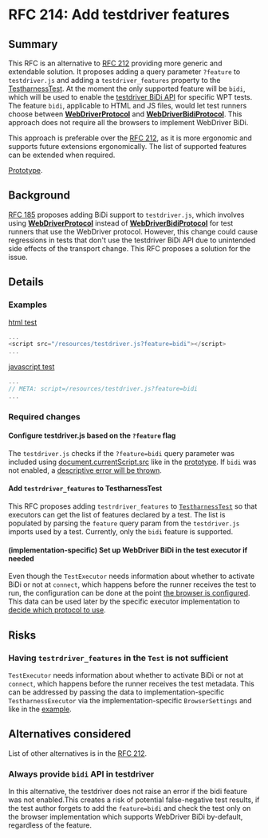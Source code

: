 # RFC 214: Add testdriver features

## Summary

This RFC is an alternative to [RFC 212](https://github.com/web-platform-tests/rfcs/pull/212) providing more generic and extendable solution. It proposes adding a query parameter `?feature` to `testdriver.js` and adding a `testdriver_features` property to the [TestharnessTest](https://github.com/web-platform-tests/wpt/pull/49122/files#diff-8f280b64b0700ab9b4b343adabc7ff4d5ea4b1f45cb6c4bd7f50a19b21ebdb8cR169). At the moment the only supported feature will be `bidi`, which will be used to enable the [testdriver BiDi API](https://github.com/web-platform-tests/rfcs/blob/master/rfcs/testdriver_bidi.md) for specific WPT tests. The feature `bidi`, applicable to HTML and JS files, would let test runners choose between [**WebDriverProtocol**](https://github.com/web-platform-tests/wpt/pull/49122/files#diff-c2f15328bc1ddfa8fb93c09ae41651e2bcfdad4f257932263a3e92c3f8deffceR277) and [**WebDriverBidiProtocol**](https://github.com/web-platform-tests/wpt/pull/49122/files#diff-c2f15328bc1ddfa8fb93c09ae41651e2bcfdad4f257932263a3e92c3f8deffceR279). This approach does not require all the browsers to implement WebDriver BiDi.

This approach is preferable over the [RFC 212](https://github.com/web-platform-tests/rfcs/pull/212), as it is more ergonomic and supports future extensions ergonomically. The list of supported features can be extended when required.

[Prototype](https://github.com/web-platform-tests/wpt/pull/49122).

## Background

[RFC 185](https://github.com/web-platform-tests/rfcs/blob/master/rfcs/testdriver_bidi.md) proposes adding BiDi support to  `testdriver.js`, which involves using [**WebDriverProtocol**](https://github.com/web-platform-tests/wpt/blob/f54cd920024da0857fdc5b036f16a7d1fd8792fd/tools/wptrunner/wptrunner/executors/executorwebdriver.py#L587) instead of [**WebDriverBidiProtocol**](https://github.com/web-platform-tests/wpt/blob/f54cd920024da0857fdc5b036f16a7d1fd8792fd/tools/wptrunner/wptrunner/executors/executorwebdriver.py#L679) for test runners that use the WebDriver protocol. However, this change could cause regressions in tests that don't use the testdriver BiDi API due to unintended side effects of the transport change. This RFC proposes a solution for the issue.

## Details

### Examples

[html test](https://github.com/web-platform-tests/wpt/blob/117958ef4317d8ed16e9ea6ae63da30262f3b875/infrastructure/webdriver/bidi/subscription.html#L6)
```javascript
...
<script src="/resources/testdriver.js?feature=bidi"></script>
...
```
[javascript test](https://github.com/web-platform-tests/wpt/blob/117958ef4317d8ed16e9ea6ae63da30262f3b875/infrastructure/webdriver/bidi/subscription.window.js#L2)
```javascript
...
// META: script=/resources/testdriver.js?feature=bidi
...
```

### Required changes

#### Configure testdriver.js based on the `?feature` flag

The `testdriver.js` checks if the `?feature=bidi` query parameter was included using [document.currentScript.src](https://developer.mozilla.org/en-US/docs/Web/API/Document/currentScript) like in the [prototype](https://github.com/web-platform-tests/wpt/pull/49122/files#diff-1fe2b624679a3150e5c86f84682c5901b715dad750096a524e8cb23939e5590fR16). If `bidi` was not enabled, a [descriptive error will be thrown](https://github.com/web-platform-tests/wpt/pull/49122/files#diff-1fe2b624679a3150e5c86f84682c5901b715dad750096a524e8cb23939e5590fR22).

#### Add `testrdriver_features` to TestharnessTest

This RFC proposes adding `testrdriver_features` to [`TestharnessTest`](https://github.com/web-platform-tests/wpt/pull/49122/files#diff-8f280b64b0700ab9b4b343adabc7ff4d5ea4b1f45cb6c4bd7f50a19b21ebdb8cR169) so that executors can get the list of features declared by a test. The list is populated by parsing the `feature` query param from the `testdriver.js` imports used by a test. Currently, only the `bidi` feature is supported.

#### (implementation-specific) Set up WebDriver BiDi in the test executor if needed

Even though the `TestExecutor` needs information about whether to activate BiDi or not at `connect`, which happens before the runner receives the test to run, the configuration can be done at the point [the browser is configured](https://github.com/web-platform-tests/wpt/pull/49122/files#diff-0df24b5b583c460182e687f7dc7a6a79dd2cd3389bc4a96f48483f60fceb51f7R275). This data can be used later by the specific executor implementation to [decide which protocol to use](https://github.com/web-platform-tests/wpt/pull/49122/files#diff-0df24b5b583c460182e687f7dc7a6a79dd2cd3389bc4a96f48483f60fceb51f7R275).

## Risks

### Having `testrdriver_features` in the `Test` is not sufficient

`TestExecutor` needs information about whether to activate BiDi or not at `connect`, which happens before the runner receives the test metadata. This can be addressed by passing the data to implementation-specific `TestharnessExecutor` via the implementation-specific `BrowserSettings` and  like in the [example](https://github.com/web-platform-tests/wpt/pull/49122/files#diff-0df24b5b583c460182e687f7dc7a6a79dd2cd3389bc4a96f48483f60fceb51f7R269).

## Alternatives considered

List of other alternatives is in the [RFC 212](https://github.com/web-platform-tests/rfcs/pull/212).

### Always provide `bidi` API in testdriver

In this alternative, the testdriver does not raise an error if the bidi feature was not enabled.This creates a risk of potential false-negative test results, if the test author forgets to add the `feature=bidi` and check the test only on the browser implementation which supports WebDriver BiDi by-default, regardless of the feature.
